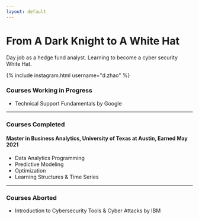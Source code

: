 ```yaml
---
layout: default
---
```


# From A Dark Knight to A White Hat

Day job as a hedge fund analyst. Learning to become a cyber security White Hat. 

{% include instagram.html username="d.zhao" %}
&nbsp;

### Courses Working in Progress

* Technical Support Fundamentals by Google

* * *

### Courses Completed

#### Master in Business Analytics, University of Texas at Austin, Earned May 2021
* Data Analytics Programming
* Predictive Modeling
* Optimization
* Learning Structures & Time Series

* * *

### Courses Aborted

* Introduction to Cybersecurity Tools & Cyber Attacks by IBM
